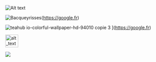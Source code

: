 ![Alt text](https://cleanshot-cloud-fra.s3.eu-central-1.amazonaws.com/media/39535/gWg7mrkj7wuhCpGuD2pIfkV0hlB9UuJefWAp3GT9.jpeg?X-Amz-Content-Sha256=UNSIGNED-PAYLOAD&X-Amz-Security-Token=IQoJb3JpZ2luX2VjEM%2F%2F%2F%2F%2F%2F%2F%2F%2F%2F%2FwEaDGV1LWNlbnRyYWwtMSJIMEYCIQCtjs374QHLXn6uO8ZZhNk9xr0BWoV2hSQDGrxpTGxSvQIhAKk2I75HJXl6kOB7d7ML6Ljb3asW1UaPQLpRCbQ3B2gEKqoCCNj%2F%2F%2F%2F%2F%2F%2F%2F%2F%2FwEQABoMOTE5NTE0NDkxNjc0IgyvYTkMy15GuiHOSucq%2FgHS7puYeQKvL2oMq5VLqo%2F8KWV13MStDdyQRXWUM0C%2BVIxt90OtMW63NBLR%2FGDxpPNDQDpGciEgAM0UUdR3ygp5LpPdDuVdecDLNlGKx8yY%2FSkxKQrhzlmBMpLmMANBGbE2Rhns10hBEUnxBvl2GrAtprD0k63USq%2Bu4vFbf9NfmERByacuWOOT%2BhCe5WGKz4MofAHgpFK4bqcYmpIV6iRKYAez2jLwqFWc0lT9496MDmyWqeLff%2ByrJEYF8TgIf3F8i3m9aAm0jGlUElAFNQNGEoV0UnxguKb%2FbXmFjQuY2dQx%2F6O5daGYM5aYVWgmhFoOhrjxsw1vj079%2BzvqATCOt7KVBjqZAaSUdJxcA%2BN2s60ZZFf42aH1IOZEBnSl%2BZsDO0hYL5zTByojbHztSqAjJ32oas3VVdj0wEZ7mWbsC%2FSXbGedxPATP0r9T428jcyJyRJRqnAqCtkC0ptKgYlzTHQnqYy60A3vQFjtKQTIt8s66O05hm6Tvmqgw%2Bckbdk1K23hYbcOjLdSFkdidIfBm%2BojHi1QXi3%2B7aGgLwUZ2Q%3D%3D&X-Amz-Algorithm=AWS4-HMAC-SHA256&X-Amz-Credential=ASIA5MF2VVMNMXSQC22K%2F20220617%2Feu-central-1%2Fs3%2Faws4_request&X-Amz-Date=20220617T160114Z&X-Amz-SignedHeaders=host&X-Amz-Expires=300&X-Amz-Signature=c9c9f90a5d7becc16299dfb2d2e2d08b1accdb86814ed5028b9c25418ba9e0a5 "background")

![Bacqueyrisses](https://cleanshot-cloud-fra.s3.eu-central-1.amazonaws.com/media/39535/gWg7mrkj7wuhCpGuD2pIfkV0hlB9UuJefWAp3GT9.jpeg?X-Amz-Content-Sha256=UNSIGNED-PAYLOAD&X-Amz-Security-Token=IQoJb3JpZ2luX2VjEM%2F%2F%2F%2F%2F%2F%2F%2F%2F%2F%2FwEaDGV1LWNlbnRyYWwtMSJIMEYCIQCtjs374QHLXn6uO8ZZhNk9xr0BWoV2hSQDGrxpTGxSvQIhAKk2I75HJXl6kOB7d7ML6Ljb3asW1UaPQLpRCbQ3B2gEKqoCCNj%2F%2F%2F%2F%2F%2F%2F%2F%2F%2FwEQABoMOTE5NTE0NDkxNjc0IgyvYTkMy15GuiHOSucq%2FgHS7puYeQKvL2oMq5VLqo%2F8KWV13MStDdyQRXWUM0C%2BVIxt90OtMW63NBLR%2FGDxpPNDQDpGciEgAM0UUdR3ygp5LpPdDuVdecDLNlGKx8yY%2FSkxKQrhzlmBMpLmMANBGbE2Rhns10hBEUnxBvl2GrAtprD0k63USq%2Bu4vFbf9NfmERByacuWOOT%2BhCe5WGKz4MofAHgpFK4bqcYmpIV6iRKYAez2jLwqFWc0lT9496MDmyWqeLff%2ByrJEYF8TgIf3F8i3m9aAm0jGlUElAFNQNGEoV0UnxguKb%2FbXmFjQuY2dQx%2F6O5daGYM5aYVWgmhFoOhrjxsw1vj079%2BzvqATCOt7KVBjqZAaSUdJxcA%2BN2s60ZZFf42aH1IOZEBnSl%2BZsDO0hYL5zTByojbHztSqAjJ32oas3VVdj0wEZ7mWbsC%2FSXbGedxPATP0r9T428jcyJyRJRqnAqCtkC0ptKgYlzTHQnqYy60A3vQFjtKQTIt8s66O05hm6Tvmqgw%2Bckbdk1K23hYbcOjLdSFkdidIfBm%2BojHi1QXi3%2B7aGgLwUZ2Q%3D%3D&X-Amz-Algorithm=AWS4-HMAC-SHA256&X-Amz-Credential=ASIA5MF2VVMNMXSQC22K%2F20220617%2Feu-central-1%2Fs3%2Faws4_request&X-Amz-Date=20220617T160114Z&X-Amz-SignedHeaders=host&X-Amz-Expires=300&X-Amz-Signature=c9c9f90a5d7becc16299dfb2d2e2d08b1accdb86814ed5028b9c25418ba9e0a5 "background")(https://google.fr)




![teahub io-colorful-wallpaper-hd-94010 copie 3](https://user-images.githubusercontent.com/96829831/174832808-8d4c96ab-2075-417c-a2af-be5e2ed15538.jpg)
](https://google.fr)




[<img alt="alt_text" width="40px" src="images/image.PNG" />](https://www.google.com/)


[<img src="http://www.google.com.au/images/nav_logo7.png">](http://google.com.au/)






<!--
**bacqueyrisses/bacqueyrisses** is a ✨ _special_ ✨ repository because its `README.md` (this file) appears on your GitHub profile.

Here are some ideas to get you started:

- 🔭 I’m currently working on ...
- 🌱 I’m currently learning ...
- 👯 I’m looking to collaborate on ...
- 🤔 I’m looking for help with ...
- 💬 Ask me about ...
- 📫 How to reach me: ...
- 😄 Pronouns: ...
- ⚡ Fun fact: ...
-->
